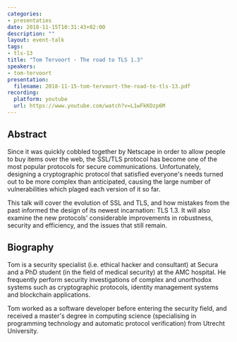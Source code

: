 ```yaml
---
categories:
- presentaties
date: 2018-11-15T10:31:43+02:00
description: ""
layout: event-talk
tags:
- tls-13
title: "Tom Tervoort - The road to TLS 1.3"
speakers:
- tom-tervoort
presentation:
  filename: 2018-11-15-tom-tervoort-the-road-to-tls-13.pdf
recording:
  platform: youtube
  url: https://www.youtube.com/watch?v=L1wFkKOzp6M
---
```


## Abstract

Since it was quickly cobbled together by Netscape in order to allow people to buy items over the web, the SSL/TLS protocol has become one of the most popular protocols for secure communications. Unfortunately, designing a cryptographic protocol that satisfied everyone's needs turned out to be more complex than anticipated, causing the large number of vulnerabilities which plaged each version of it so far.

This talk will cover the evolution of SSL and TLS, and how mistakes from the past informed the design of its newest incarnation: TLS 1.3. It will also examine the new protocols' considerable improvements in robustness, security and efficiency, and the issues that still remain.

## Biography

Tom is a security specialist (i.e. ethical hacker and consultant) at Secura and a PhD student (in the field of medical security) at the AMC hospital. He frequently perform security investigations of complex and unorthodox systems such as cryptographic protocols, identity management systems and blockchain applications.

Tom worked as a software developer before entering the security field, and received a master's degree in computing science (specialising in programming technology and automatic protocol verification) from Utrecht University.